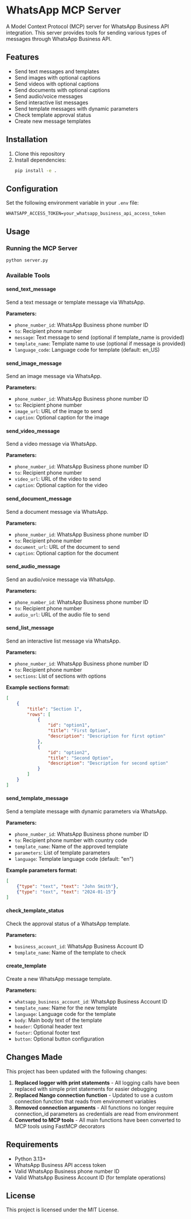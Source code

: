 # WhatsApp MCP Server

A Model Context Protocol (MCP) server for WhatsApp Business API integration. This server provides tools for sending various types of messages through WhatsApp Business API.

## Features

- Send text messages and templates
- Send images with optional captions
- Send videos with optional captions  
- Send documents with optional captions
- Send audio/voice messages
- Send interactive list messages
- Send template messages with dynamic parameters
- Check template approval status
- Create new message templates

## Installation

1. Clone this repository
2. Install dependencies:
   ```bash
   pip install -e .
   ```

## Configuration

Set the following environment variable in your `.env` file:

```env
WHATSAPP_ACCESS_TOKEN=your_whatsapp_business_api_access_token
```

## Usage

### Running the MCP Server

```bash
python server.py
```

### Available Tools

#### send_text_message
Send a text message or template message via WhatsApp.

**Parameters:**
- `phone_number_id`: WhatsApp Business phone number ID
- `to`: Recipient phone number
- `message`: Text message to send (optional if template_name is provided)
- `template_name`: Template name to use (optional if message is provided)
- `language_code`: Language code for template (default: en_US)

#### send_image_message
Send an image message via WhatsApp.

**Parameters:**
- `phone_number_id`: WhatsApp Business phone number ID
- `to`: Recipient phone number
- `image_url`: URL of the image to send
- `caption`: Optional caption for the image

#### send_video_message
Send a video message via WhatsApp.

**Parameters:**
- `phone_number_id`: WhatsApp Business phone number ID
- `to`: Recipient phone number
- `video_url`: URL of the video to send
- `caption`: Optional caption for the video

#### send_document_message
Send a document message via WhatsApp.

**Parameters:**
- `phone_number_id`: WhatsApp Business phone number ID
- `to`: Recipient phone number
- `document_url`: URL of the document to send
- `caption`: Optional caption for the document

#### send_audio_message
Send an audio/voice message via WhatsApp.

**Parameters:**
- `phone_number_id`: WhatsApp Business phone number ID
- `to`: Recipient phone number
- `audio_url`: URL of the audio file to send

#### send_list_message
Send an interactive list message via WhatsApp.

**Parameters:**
- `phone_number_id`: WhatsApp Business phone number ID
- `to`: Recipient phone number
- `sections`: List of sections with options

**Example sections format:**
```json
[
    {
        "title": "Section 1",
        "rows": [
            {
                "id": "option1",
                "title": "First Option",
                "description": "Description for first option"
            },
            {
                "id": "option2",
                "title": "Second Option", 
                "description": "Description for second option"
            }
        ]
    }
]
```

#### send_template_message
Send a template message with dynamic parameters via WhatsApp.

**Parameters:**
- `phone_number_id`: WhatsApp Business phone number ID
- `to`: Recipient phone number with country code
- `template_name`: Name of the approved template
- `parameters`: List of template parameters
- `language`: Template language code (default: "en")

**Example parameters format:**
```json
[
    {"type": "text", "text": "John Smith"},
    {"type": "text", "text": "2024-01-15"}
]
```

#### check_template_status
Check the approval status of a WhatsApp template.

**Parameters:**
- `business_account_id`: WhatsApp Business Account ID
- `template_name`: Name of the template to check

#### create_template
Create a new WhatsApp message template.

**Parameters:**
- `whatsapp_business_account_id`: WhatsApp Business Account ID
- `template_name`: Name for the new template
- `language`: Language code for the template
- `body`: Main body text of the template
- `header`: Optional header text
- `footer`: Optional footer text
- `button`: Optional button configuration

## Changes Made

This project has been updated with the following changes:

1. **Replaced logger with print statements** - All logging calls have been replaced with simple print statements for easier debugging
2. **Replaced Nango connection function** - Updated to use a custom connection function that reads from environment variables
3. **Removed connection arguments** - All functions no longer require connection_id parameters as credentials are read from environment
4. **Converted to MCP tools** - All main functions have been converted to MCP tools using FastMCP decorators

## Requirements

- Python 3.13+
- WhatsApp Business API access token
- Valid WhatsApp Business phone number ID
- Valid WhatsApp Business Account ID (for template operations)

## License

This project is licensed under the MIT License.
